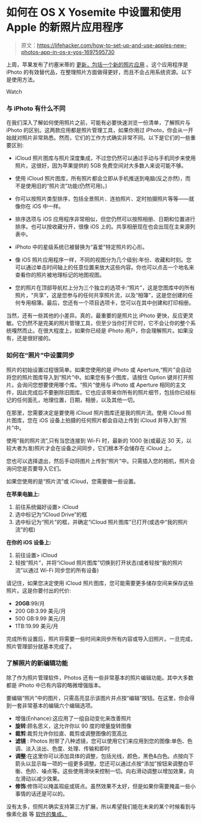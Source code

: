 # 如何在 OS X Yosemite 中设置和使用 Apple 的新照片应用程序

> 原文：<https://lifehacker.com/how-to-set-up-and-use-apples-new-photos-app-in-os-x-yos-1697595730>

上周，苹果发布了约塞米蒂的 [更新，包括一个新的照片应用](http://lifehacker.com/os-x-10-10-3-arrives-with-new-photos-app-1696493039) 。这个应用程序是 iPhoto 的有效替代品，在整理照片方面做得更好，而且不会占用系统资源。以下是使用方法。

Watch

### 与 iPhoto 有什么不同

在我们深入了解如何使用照片之前，可能有必要快速浏览一份清单，了解照片与 iPhoto 的区别。这两款应用都是照片管理工具，如果你用过 iPhoto，你会从一开始就对照片非常熟悉。然而，它们的工作方式确实非常不同。以下是它们的一些重要区别:

*   iCloud 照片图库与照片深度集成，不过您仍然可以通过手动与手机同步来使用照片。这很好，因为苹果提供的 5GB 免费空间对大多数人来说可能不够。
*   使用 iCloud 照片图库，所有照片都会立即从手机推送到电脑(反之亦然)，而不是使用旧的“照片流”功能(仍然可用)。)
*   你可以按照片类型排序，包括全景照片、连拍照片、定时拍摄照片等等——就像你在 iOS 中一样。
*   排序选项与 iOS 应用程序非常相似，但您仍然可以按照相册、日期和位置进行排序。也可以按收藏分开，很像 iOS 上的。共享相册现在也会出现在主来源列表中。
*   iPhoto 中的星级系统已被替换为“喜爱”特定照片的心形。
*   像 iOS 照片应用程序一样，不同的视图分为几个级别:年份、收藏和时刻。您可以通过单击时间轴上的任意位置来放大这些内容。你也可以点击一个地名来查看你的照片被地理标记的地图视图。

*   您的照片在顶部导航栏上分为三个独立的选项卡:“照片”，这是您图库中的所有照片，“共享”，这是您参与的任何共享照片流，以及“相簿”，这是您创建的任何专用相簿。最后，您还有一个项目选项卡，您可以在其中创建和打印相册。

当然，还有一些其他的小差异。真的，最重要的是照片比 iPhoto 更快，反应更灵敏。它仍然不是完美的照片管理工具，但至少当你打开它时，它不会让你的整个系统嘎然而止。在很大程度上，如果你已经是 iPhoto 用户，你会理解照片。如果没有，还是很好接的。

### 如何在“照片”中设置同步

照片的初始设置过程很简单。如果您使用的是 iPhoto 或 Aperture,“照片”会自动将您的照片图库导入到“照片”中。如果您有多个图库，请按住 Option 键并打开照片。会询问您想要使用哪个库。“照片”使用与 iPhoto 或 Aperture 相同的主文件，因此完成后不要删除旧图库。它也应该带来你所有的照片细节，包括你已经标记的任何面孔，地理位置，日期，相册，以及其他一切。

在那里，您需要决定是要使用 iCloud 照片图库还是我的照片流。使用 iCloud 照片图库，您在 iOS 设备上拍摄的任何照片都会自动上传到 iCloud 并导入到“照片”中。

使用“我的照片流”,只有当您连接到 Wi-Fi 时，最新的 1000 张(或最近 30 天，以较大者为准)照片才会在设备之间同步，它们根本不会储存在 iCloud 上。

您也可以选择退出，然后手动将图片上传到“照片”中。只需插入您的相机，照片会询问您是否要导入它们。

如果您使用的是“照片流”或 iCloud，您需要做一些设置。

**在苹果电脑上:**

1.  前往系统偏好设置> iCloud
2.  选中标记为“iCloud Drive”的框
3.  选中标记为“照片”的框，并确定“iCloud 照片图库”已打开(或选中“我的照片流”的框)

**在你的 iOS 设备上:**

1.  前往设置> iCloud
2.  轻按“照片”，并将“iCloud 照片图库”切换到打开状态(或者轻按“我的照片流”以通过 Wi-Fi 同步您的所有设备)

请记住，如果您决定使用 iCloud 照片图库，您可能需要更多储存空间来保存这些照片。这是你要付出的代价:

*   **20GB**:99/月
*   200 GB:3.99 美元/月
*   500 GB:9.99 美元/月
*   1TB:19.99 美元/月

完成所有设置后，照片将需要一些时间来同步所有内容或导入旧照片。一旦完成，照片管理部分就基本完成了。

### 了解照片的新编辑功能

除了作为照片管理软件，Photos 还有一些非常基本的照片编辑功能。其中大多数都是 iPhoto 中已有内容的略微增强版本。

要编辑“照片”中的图片，只需高亮显示该图片并点按“编辑”按钮。在这里，你会得到一套非常基本的编辑六个编辑选项。

*   增强(Enhance):这应用了一组自动变化来改善照片
*   **旋转**:顾名思义，这允许你以 90 度的增量旋转图像
*   **裁剪**:裁剪允许你拉直、裁剪或调整图像的宽高比
*   **滤镜** : Photos 附带了八种滤镜，您可以使用它们来应用到您的图像:单色、色调、淡入淡出、色度、处理、传输和即时
*   **调整**:在这里你可以添加具体的调整，包括光线，颜色，黑色&白色。点按向下箭头以显示每一项的一组更多调整。您还可以通过点按“添加”按钮来调整白平衡、色阶、噪点等。这些使用滑块来控制一切。向右滑动调整以增加效果，向左滑动以减少效果。
*   **修饰**:修饰可以掩盖瑕疵或斑点。虽然效果不太好，但是如果你需要掩盖一些小事情的话还是可以的。

没有太多，但照片确实支持第三方扩展，所以希望我们能在未来的某个时候看到与像素化器 等 [软件的集成。](http://lifehacker.com/jumping-ship-from-photoshop-to-pixelmator-a-switchers-1689515606)